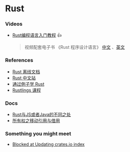 # Rust

### Videos

- [Rust编程语言入门教程](https://www.bilibili.com/video/BV1hp4y1k7SV) 👍
  > 视频配套电子书 《Rust 程序设计语言》 [中文](https://rust.bootcss.com/title-page.html) 、[英文](https://github.com/rust-lang/book/)

### References

- [Rust 离线文档](https://github.com/Gnotes/rust/issues/2)
- [Rust 中文站](https://www.rust-lang.org/zh-CN/)
- [通过例子学 Rust](https://doc.rust-lang.org/rust-by-example/index.html)
- [Rustlings 课程](https://github.com/rust-lang/rustlings/) 

### Docs

- [Rust与JS或者Java的不同之处](./docs/Rust与JS或者Java的不同之处.md)
- [所有权之移动引用与借用](./docs/所有权之移动引用与借用.md)

### Something you might meet

- [Blocked at Updating crates.io index](https://github.com/Gnotes/rust/issues/1)